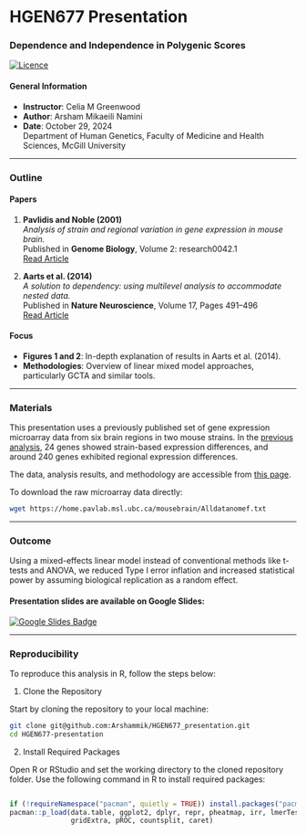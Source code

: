 # HGEN677 Presentation

### Dependence and Independence in Polygenic Scores
[![Licence](https://img.shields.io/github/license/Ileriayo/markdown-badges?style=for-the-badge)](./LICENSE)
#### General Information

- **Instructor**: Celia M Greenwood  
- **Author**: Arsham Mikaeili Namini  
- **Date**: October 29, 2024  
Department of Human Genetics, Faculty of Medicine and Health Sciences, McGill University  

---

### Outline
#### Papers

1. **Pavlidis and Noble (2001)**  
   _Analysis of strain and regional variation in gene expression in mouse brain._  
   Published in **Genome Biology**, Volume 2: research0042.1  
   [Read Article](https://genomebiology.biomedcentral.com/articles/10.1186/gb-2001-2-10-research0042)

2. **Aarts et al. (2014)**  
   _A solution to dependency: using multilevel analysis to accommodate nested data._  
   Published in **Nature Neuroscience**, Volume 17, Pages 491–496 <br/>
   [Read Article](https://www.nature.com/articles/nn.3648)

#### Focus

- **Figures 1 and 2**: In-depth explanation of results in Aarts et al. (2014).
- **Methodologies**: Overview of linear mixed model approaches, particularly GCTA and similar tools.

---

### Materials

This presentation uses a previously published set of gene expression microarray data from six brain regions in two mouse strains. In the [previous analysis](https://www.pnas.org/doi/abs/10.1073/pnas.97.20.11038), 24 genes showed strain-based expression differences, and around 240 genes exhibited regional expression differences.

The data, analysis results, and methodology are accessible from [this page](https://home.pavlab.msl.ubc.ca/mousebrain/).

To download the raw microarray data directly:

```bash
wget https://home.pavlab.msl.ubc.ca/mousebrain/Alldatanomef.txt
```
***
### Outcome
Using a mixed-effects linear model instead of conventional methods like t-tests and ANOVA, we reduced Type I error inflation and increased statistical power by assuming biological replication as a random effect.

#### Presentation slides are available on Google Slides:
[![Google Slides Badge](https://img.shields.io/badge/Google%20Slides-Presentation-yellow?style=for-the-badge&logo=google-slides&logoColor=white)](https://docs.google.com/presentation/d/1RqewBCk7_UbwAoM_LwZ-ef-t1a7AZ8HVd-8APOeXPRo/edit?usp=sharing)
***
### Reproducibility

To reproduce this analysis in R, follow the steps below:

1. Clone the Repository

Start by cloning the repository to your local machine:
```bash
git clone git@github.com:Arshammik/HGEN677_presentation.git
cd HGEN677-presentation
```

2. Install Required Packages

Open R or RStudio and set the working directory to the cloned repository folder. Use the following command in R to install required packages:

```r

if (!requireNamespace("pacman", quietly = TRUE)) install.packages("pacman")
pacman::p_load(data.table, ggplot2, dplyr, repr, pheatmap, irr, lmerTest, 
               gridExtra, pROC, countsplit, caret)


```

